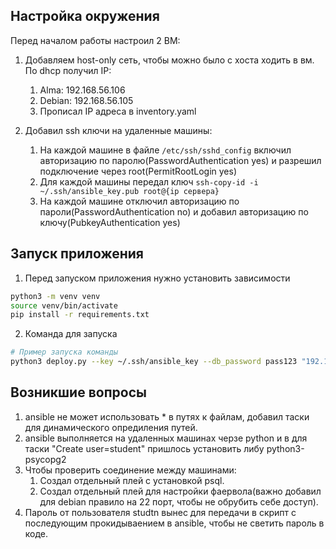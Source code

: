 ## Настройка окружения 
Перед началом работы настроил 2 ВМ:
1. Добавляем host-only сеть, чтобы можно было с хоста ходить в вм. По dhcp получил IP:
   1. Alma: 192.168.56.106
   2. Debian: 192.168.56.105
   3. Прописал IP адреса в inventory.yaml

2. Добавил ssh ключи на удаленные машины:
   1. На каждой машине в файле `/etc/ssh/sshd_config` включил авторизацию по паролю(PasswordAuthentication yes) и разрешил подключение через root(PermitRootLogin yes)
   2. Для каждой машины передал ключ `ssh-copy-id -i ~/.ssh/ansible_key.pub root@{ip сервера}`
   3. На каждой машине отключил авторизацию по пароли(PasswordAuthentication no) и добавил авторизацию по ключу(PubkeyAuthentication yes)

## Запуск приложения
1. Перед запуском приложения нужно установить зависимости
```bash
python3 -m venv venv
source venv/bin/activate
pip install -r requirements.txt
```
2. Команда для запуска
```bash
# Пример запуска команды
python3 deploy.py --key ~/.ssh/ansible_key --db_password pass123 "192.168.56.105,192.168.56.106"
```

## Возникшие вопросы
1. ansible не может использовать * в путях к файлам, добавил таски для динамического опредиления путей.
2. ansible выполняется на удаленных машинах черзе python и в для таски "Create user=student" пришлось установить либу python3-psycopg2
3. Чтобы проверить соединение между машинами:
   1. Создал отдельный плей с установкой psql.
   2. Создал отдельный плей для настройки фаервола(важно добавил для debian правило на 22 порт, чтобы не обрубить себе доступ).
4. Пароль от пользователя studtn вынес для передачи в скрипт с последующим прокидываением в ansible, чтобы не светить пароль в коде. 
